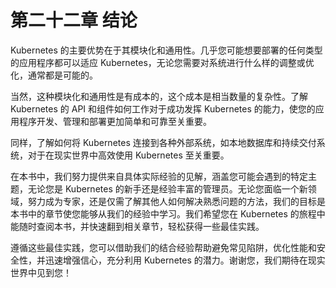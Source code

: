 # 第二十二章 结论

Kubernetes 的主要优势在于其模块化和通用性。几乎您可能想要部署的任何类型的应用程序都可以适应 Kubernetes，无论您需要对系统进行什么样的调整或优化，通常都是可能的。

当然，这种模块化和通用性是有成本的，这个成本是相当数量的复杂性。了解 Kubernetes 的 API 和组件如何工作对于成功发挥 Kubernetes 的能力，使您的应用程序开发、管理和部署更加简单和可靠至关重要。

同样，了解如何将 Kubernetes 连接到各种外部系统，如本地数据库和持续交付系统，对于在现实世界中高效使用 Kubernetes 至关重要。

在本书中，我们努力提供来自具体实际经验的见解，涵盖您可能会遇到的特定主题，无论您是 Kubernetes 的新手还是经验丰富的管理员。无论您面临一个新领域，努力成为专家，还是仅需了解其他人如何解决熟悉问题的方法，我们的目标是本书中的章节使您能够从我们的经验中学习。我们希望您在 Kubernetes 的旅程中能随时查阅本书，并快速翻到相关章节，轻松获得一些最佳实践。

遵循这些最佳实践，您可以借助我们的结合经验帮助避免常见陷阱，优化性能和安全性，并迅速增强信心，充分利用 Kubernetes 的潜力。谢谢您，我们期待在现实世界中见到您！
